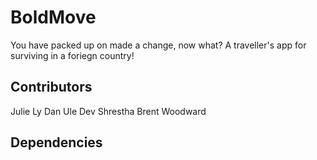 # BoldMove
You have packed up on made a change, now what? A traveller's app for surviving in a foriegn country!

## Contributors
Julie Ly
Dan Ule
Dev Shrestha
Brent Woodward

## Dependencies
